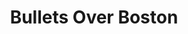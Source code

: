 ---
title: Bullets Over Boston
permalink: /program/bullets/directions
slug: bullets
theme: summer-mysteries
venues:
  - church
  - mosesian
---